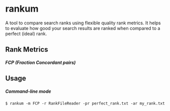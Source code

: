 # rankum
A tool to compare search ranks using flexible quality rank metrics.
It helps to evaluate how good your search results are ranked when compared to a perfect (ideal) rank.

## Rank Metrics

##### FCP (Fraction Concordant pairs)

## Usage

##### Command-line mode

```shell
$ rankum -m FCP -r RankFileReader -pr perfect_rank.txt -ar my_rank.txt
```
